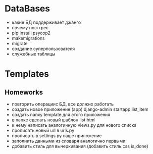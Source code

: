 # DataBases
- какие БД поддерживает джанго
- почему постгрес
- pip install psycop2
- makemigrations
- migrate
- создание суперпользователя
- служебные таблицы

# Templates

## Homeworks
- повторить операциис БД, все должно работать
- создать новое приложение (app)
django-admin startapp list_item
- создать папку template для этого приложения
- в папке сделать новый шаблон list.html
- к нему написать аналогичную views.py для нового списка
- прописать новый url в urls.py
- прописать в settings.py наше приложение
- заполнить данными из словаря аналогично первыми
- добавить стиль для вычеркивания (добавить стиль css is_done)
